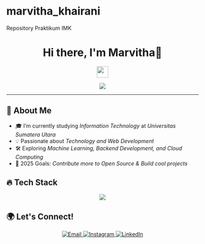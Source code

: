 # marvitha_khairani
Repository Praktikum IMK
<h1 align="center">Hi there, I'm Marvitha👋</h1>
<p align="center">
  <img src="https://media.giphy.com/media/hvRJCLFzcasrR4ia7z/giphy.gif" width="30px">
</p>

<p align="center">
  <img src="https://readme-typing-svg.herokuapp.com?color=%23F7C92D&center=true&vCenter=true&lines=Welcome+to+my+GitHub!+🚀;Full-Stack+Developer+💻;AI+&+Data+Enthusiast+🤖;Open+Source+Contributor+🌍">
</p>

---

## 🚀 About Me
- 🎓 I’m currently studying *Information Technology* at *Universitas Sumatera Utara*  
- 💡 Passionate about *Technology and Web Development*  
- 🛠️ Exploring *Machine Learning, Backend Development, and Cloud Computing*  
- 🎯 2025 Goals: *Contribute more to Open Source & Build cool projects*  

## 🔥 Tech Stack
<p align="center">
  <img src="https://skillicons.dev/icons?i=html,css,js,python,mysql,git,github,vscode,figma" />
</p>


## 🌍 Let's Connect!
<p align="center">
  <a href="mailto:marvithakhairani@students.usu.ac.id">
    <img alt="Email" src="https://img.shields.io/badge/Email-red?style=for-the-badge&logo=gmail&logoColor=white" />
  </a>
  <a href="https://www.instagram.com/marvitha_khairani?igsh=Z3ByeDNqOWVmM3Zl" target="_blank">
    <img alt="Instagram" src="https://img.shields.io/badge/Instagram-purple?style=for-the-badge&logo=instagram&logoColor=white" />
  </a>
  <a href="https://www.linkedin.com/in/marvitha-khairani-75ba14280/" target="_blank">
    <img alt="LinkedIn" src="https://img.shields.io/badge/LinkedIn-blue?style=for-the-badge&logo=linkedin&logoColor=white" />
  </a>
</p>
